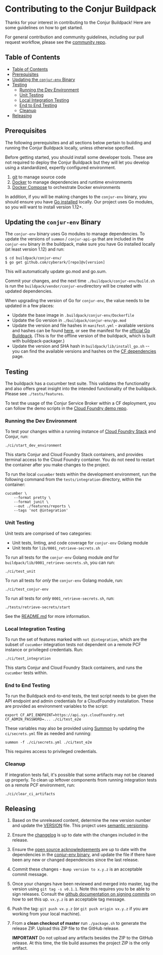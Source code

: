 # Contributing to the Conjur Buildpack

Thanks for your interest in contributing to the Conjur Buildpack! Here
are some guidelines on how to get started.

For general contribution and community guidelines, including our
pull request workflow, please see the [community repo](https://github.com/cyberark/community).

## Table of Contents

* [Table of Contents](#table-of-contents)
* [Prerequisites](#prerequisites)
* [Updating the `conjur-env` Binary](#updating-the-conjur-env-binary)
* [Testing](#testing)
  + [Running the Dev Environment](#running-the-dev-environment)
  + [Unit Testing](#unit-testing)
  + [Local Integration Testing](#local-integration-testing)
  + [End to End Testing](#end-to-end-testing)
  + [Cleanup](#cleanup)
* [Releasing](#releasing)

<!--
Table of contents generated with markdown-toc
http://ecotrust-canada.github.io/markdown-toc/
-->

## Prerequisites

The following prerequisites and all sections below pertain to building and running the Conjur Buildpack locally,
unless otherwise specified.

Before getting started, you should install some developer tools. These are not required to deploy the Conjur Buildpack but they will let you develop using a standardized, expertly configured environment.

1. [git][get-git] to manage source code
2. [Docker][get-docker] to manage dependencies and runtime environments
3. [Docker Compose][get-docker-compose] to orchestrate Docker environments

[get-docker]: https://docs.docker.com/engine/installation
[get-git]: https://git-scm.com/downloads
[get-docker-compose]: https://docs.docker.com/compose/install

In addition, if you will be making changes to the `conjur-env` binary, you should
ensure you have [Go installed](https://golang.org/doc/install#install) locally.
Our project uses Go modules, so you will want to install version 1.12+.

## Updating the `conjur-env` Binary

The `conjur-env` binary uses Go modules to manage dependencies.
To update the versions of `summon` / `conjur-api-go`
that are included in the `conjur-env` binary in the buildpack,
make sure you have Go installed locally (at least version 1.12) and run:

```
$ cd buildpack/conjur-env/
$ go get github.com/cyberark/[repo]@v[version]
```

This will automatically update go.mod and go.sum.

Commit your changes, and the next time `./buildpack/conjur-env/build.sh` is run the
`buildpack/vendor/conjur-env`directory will be created with updated dependencies.

When upgrading the version of Go for `conjur-env`, the value needs to be updated
in a few places:

* Update the base image in `.buildpack/conjur-env/Dockerfile`
* Update the Go version in `./buildpack/conjur-env/go.mod`
* Update the version and file hashes in `manifest.yml` - available versions and
  hashes can be found [here][buildpacks], or see the manifest for the
  [official Go Buildpack][go-buildpack]. (This is for the offline version of
  the buildpack, which is built with buildpack-packager.)
* Update the version and SHA hash in `buildpack/lib/install_go.sh` -- you can
  find the available versions and hashes on the [CF dependencies][deps] page.

[buildpacks]: https://buildpacks.cloudfoundry.org/#/buildpacks/
[go-buildpack]: https://github.com/cloudfoundry/go-buildpack/blob/master/manifest.yml
[deps]: https://buildpacks.cloudfoundry.org/#/dependencies

## Testing

The buildpack has a cucumber test suite. This validates the functionality and
also offers great insight into the intended functionality of the buildpack.
Please see `./tests/features`.

To test the usage of the Conjur Service Broker within a CF deployment, you can
follow the demo scripts in the [Cloud Foundry demo repo](https://github.com/conjurinc/cloudfoundry-conjur-demo).

### Running the Dev Environment

To test your changes within a running instance of [Cloud Foundry Stack](https://docs.cloudfoundry.org/devguide/deploy-apps/stacks.html)
and Conjur, run:

```shell script
./ci/start_dev_environment
```

This starts Conjur and Cloud Foundry Stack containers, and provides terminal
access to the Cloud Foundry container. You do not need to restart the container
after you make changes to the project.

To run the local `cucumber` tests within the development environment, run the following 
command from the `tests/integration` directory, within the container:

```shell script
cucumber \
    --format pretty \
    --format junit \
    --out ./features/reports \
    --tags 'not @integration'
```

### Unit Testing

Unit tests are comprised of two categories:

- Unit tests, linting, and code coverage for `conjur-env` Golang module
- Unit tests for `lib/0001_retrieve-secrets.sh`

To run all tests for the `conjur-env` Golang module *and* for
`buildpack/lib/0001_retrieve-secrets.sh`, you can run:

```shell script
./ci/test_unit
```

To run all tests for _only_ the `conjur-env` Golang module, run:

```shell script
./ci/test_conjur-env
```

To run all tests for _only_ `0001_retrieve-secrets.sh`, run:

```shell script
./tests/retrieve-secrets/start
```

See the [README.md](tests/retrieve-secrets/README.md) for more information.

### Local Integration Testing

To run the set of features marked with `not @integration`,
which are the subset of `cucumber` integration tests not dependent
on a remote PCF instance or privileged credentials. Run:

```shell script
./ci/test_integration
```

This starts Conjur and Cloud Foundry Stack containers, and 
runs the `cucumber` tests within. 

### End to End Testing

To run the Buildpack end-to-end tests, the test script needs to be given the API
endpoint and admin credentials for a CloudFoundry installation.
These are provided as environment variables to the script:

```shell script
export CF_API_ENDPOINT=https://api.sys.cloudfoundry.net
CF_ADMIN_PASSWORD=... ./ci/test_e2e
```

These variables may also be provided using [Summon](https://cyberark.github.io/summon/)
by updating the `ci/secrets.yml` file as needed and running:

```shell script
summon -f ./ci/secrets.yml ./ci/test_e2e
```

This requires access to privileged credentials.

### Cleanup

If integration tests fail, it's possible that some artifacts may not
be cleaned up properly. To clean up leftover components from running
integration tests on a remote PCF environment, run:

```shell script
./ci/clear_ci_artifacts
```

## Releasing

1. Based on the unreleased content, determine the new version number and update the [VERSION](VERSION) file. This project uses [semantic versioning](https://semver.org/).
1. Ensure the [changelog](CHANGELOG.md) is up to date with the changes included in the release.
1. Ensure the [open source acknowledgements](NOTICES.txt) are up to date with
   the dependencies in the [conjur-env binary](buildpack/conjur-env/go.mod), and
   update the file if there have been any new or changed dependencies
   since the last release.
1. Commit these changes - `Bump version to x.y.z` is an acceptable commit message.
1. Once your changes have been reviewed and merged into master, tag the version
   using `git tag -s v0.1.1`. Note this requires you to be  able to sign releases.
   Consult the [github documentation on signing commits](https://help.github.com/articles/signing-commits-with-gpg/)
   on how to set this up. `vx.y.z` is an acceptable tag message.
1. Push the tag: `git push vx.y.z` (or `git push origin vx.y.z` if you are working
   from your local machine).
1. From a **clean checkout of master** run `./package.sh` to generate the
   release ZIP. Upload this ZIP file to the GitHub release.

   **IMPORTANT** Do not upload any artifacts besides the ZIP to the GitHub
   release. At this time, the tile build assumes the project ZIP is the only
   artifact.
